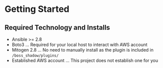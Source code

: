 # Getting Started

## Required Technology and Installs

- Ansible >= 2.8
- Boto3 ... Required for your local host to interact with AWS account
- Mitogen 2.8 ... No need to manually install as the plugin is included in `/boss_shadow/plugins/`
- Established AWS account ... This project does not establish one for you
